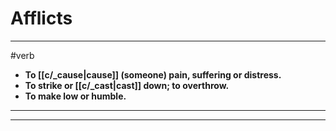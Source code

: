 # Afflicts
---
#verb
- **To [[c/_cause|cause]] (someone) pain, suffering or distress.**
- **To strike or [[c/_cast|cast]] down; to overthrow.**
- **To make low or humble.**
---
---
